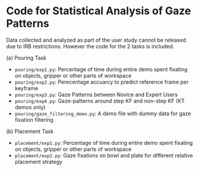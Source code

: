 # Code for Statistical Analysis of Gaze Patterns 

Data collected and analyzed as part of the user study cannot be released due to IRB restrictions. However the code for the 2 tasks is included.

(a) Pouring Task <br />
- `pouring/exp1.py`: Percentage of time during entire demo spent fixating on objects, gripper or other parts of workspace 
- `pouring/exp2.py`: Perecentage accuarcy to predict reference frame per keyframe
- `pouring/exp3.py`: Gaze Patterns between Novice and Expert Users
- `pouring/exp4.py`: Gaze-patterns around step KF and non-step KF (KT demos only)
- `pouring/gaze_filtering_demo.py`: A demo file with dummy data for gaze fixation filtering <br /> 

(b) Placement Task <br />
- `placement/exp1.py`: Percentage of time during entire demo spent fixating on objects, gripper or other parts of workspace 
- `placement/exp2.py`: Gaze fixations on bowl and plate for different relative placement strategy	

